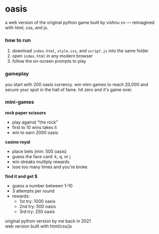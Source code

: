 # oasis

a web version of the original python game built by vishnu cv — reimagined with html, css, and js.

### how to run

1. download `index.html`, `style.css`, and `script.js` into the same folder  
2. open `index.html` in any modern browser  
3. follow the on-screen prompts to play

### gameplay

you start with 200 oasis currency. win mini-games to reach 20,000 and secure your spot in the hall of fame. hit zero and it's game over.

### mini-games

**rock paper scissors**  
- play against "the rock"  
- first to 10 wins takes it  
- win to earn 2000 oasis  

**casino royal**  
- place bets (min: 500 oasis)  
- guess the face card: k, q, or j  
- win streaks multiply rewards  
- lose too many times and you're broke  

**find it and get $**  
- guess a number between 1–10  
- 3 attempts per round  
- rewards:  
  - 1st try: 1000 oasis  
  - 2nd try: 500 oasis  
  - 3rd try: 250 oasis  


original python version by me back in 2021  
web version built with html/css/js 
